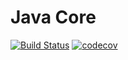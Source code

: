 # Java Core
[![Build Status](https://travis-ci.org/Rogovolod/java_core.svg?branch=master)](https://travis-ci.org/Rogovolod/job4j_elementary)
[![codecov](https://codecov.io/gh/Rogovolod/java_core/branch/master/graph/badge.svg)](https://codecov.io/gh/Rogovolod/job4j_elementary)

